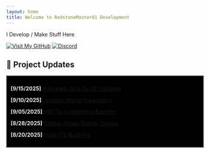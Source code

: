 ```yaml
---
layout: home
title: Welcome to RedstoneMaster01 Development
---
```


I Develop / Make Stuff Here

[![Visit My GitHub](https://img.shields.io/badge/GitHub-RedstoneMaster011-black?style=for-the-badge&logo=github)](https://github.com/RedstoneMaster011)
[![Discord](https://img.shields.io/badge/Discord-RedstoneMaster01-blue?style=for-the-badge&logo=discord)](https://discord.gg/Gsd3dN4572)

## 🔧 Project Updates

<div style="width: 100%; max-height: 250px; overflow-y: scroll; border: 2px solid #444; padding: 10px; background-color: #000000; color: #f0f0f0; scrollbar-width: thin;">

<p><strong>[9/15/2025]</strong> <a href="https://github.com/RedstoneMaster011/animated-java-to-df-updated">Animated-Java-To-DF-Updated</a></p>

<p><strong>[9/10/2025]</strong> <a href="https://github.com/RedstoneMaster011/joystick-matrix-diagnostics">Joystick-Matrix-Diagnostics</a></p>

<p><strong>[9/05/2025]</strong> <a href="https://github.com/RedstoneMaster011/nbt-to-component-exporter">NBT-To-Component-Exporter</a></p>

<p><strong>[8/28/2025]</strong> <a href="https://github.com/RedstoneMaster011/github-pages-debug-overlay">GitHub-Pages-Debug-Overlay</a></p>

<p><strong>[8/20/2025]</strong> <a href="https://github.com/RedstoneMaster011/node-ts-build-fix">Node-TS-Build-Fix</a></p>

<!-- Add more updates below -->

</div>
